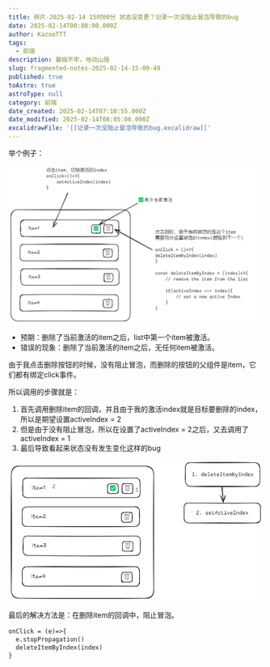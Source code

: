 ```yaml
---
title: 碎片-2025-02-14 15时00分 状态没变更？记录一次没阻止冒泡导致的bug
date: 2025-02-14T00:00:00.000Z
author: KazooTTT
tags:
  - 前端
description: 基础不牢，地动山摇
slug: fragmented-notes-2025-02-14-15-00-49
published: true
toAstro: true
astroType: null
category: 前端
date_created: 2025-02-14T07:10:55.000Z
date_modified: 2025-02-14T08:05:06.000Z
excalidrawFile: '[[记录一次没阻止冒泡导致的bug.excalidraw]]'
---
```


举个例子：

![IMG-3D020E6C18045F751BC938C45EC88E95](../../assets/images/IMG-3D020E6C18045F751BC938C45EC88E95.png)

- 预期：删除了当前激活的item之后，list中第一个item被激活。
- 错误的现象：删除了当前激活的item之后，无任何item被激活。

由于我点击删除按钮的时候，没有阻止冒泡，而删除的按钮的父组件是item，它们都有绑定click事件。

所以调用的步骤就是：

1. 首先调用删除item的回调，并且由于我的激活index就是目标要删除的index，所以是期望设置activeIndex = 2
2. 但是由于没有阻止冒泡，所以在设置了activeIndex = 2之后，又去调用了activeIndex = 1
3. 最后导致看起来状态没有发生变化这样的bug

![IMG-5D773F6926C2C236AC8FF3150AE233AD](../../assets/images/IMG-5D773F6926C2C236AC8FF3150AE233AD.png)

最后的解决方法是：在删除item的回调中，阻止冒泡。

```tsx
onClick = (e)=>{ 
  e.stopPropagation()
  deleteItemByIndex(index)
}
```

